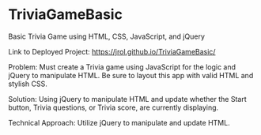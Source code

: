 # TriviaGameBasic

Basic Trivia Game using HTML, CSS, JavaScript, and jQuery

Link to Deployed Project: https://jrol.github.io/TriviaGameBasic/

Problem: Must create a Trivia game using JavaScript for the logic and jQuery to manipulate HTML. Be sure to layout this app with valid HTML and stylish CSS.

Solution: Using jQuery to manipulate HTML and update whether the Start button, Trivia questions, or Trivia score, are currently displaying. 

Technical Approach: Utilize jQuery to manipulate and update HTML.
